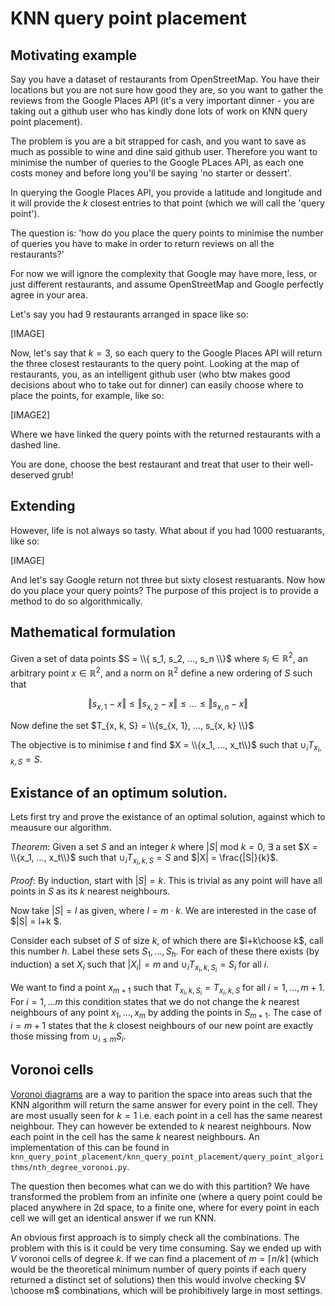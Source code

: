 # KNN query point placement

## Motivating example
Say you have a dataset of restaurants from OpenStreetMap. You have their locations but you are not sure how good they are, so you want to gather the reviews from the Google Places API (it's a very important dinner - you are taking out a github user who has kindly done lots of work on KNN query point placement). 

The problem is you are a bit strapped for cash, and you want to save as much as possible to wine and dine said github user. Therefore you want to minimise the number of queries to the Google PLaces API, as each one costs money and before long you'll be saying 'no starter or dessert'.

In querying the Google Places API, you provide a latitude and longitude and it will provide the $k$ closest entries to that point (which we will call the 'query point').

The question is: 'how do you place the query points to minimise the number of queries you have to make in order to return reviews on all the restaurants?'

For now we will ignore the complexity that Google may have more, less, or just different restaurants, and assume OpenStreetMap and Google perfectly agree in your area. 

Let's say you had 9 restaurants arranged in space like so:

[IMAGE]

Now, let's say that $k=3$, so each query to the Google Places API will return the three closest restaurants to the query point. Looking at the map of restaurants, you, as an intelligent github user (who btw makes good decisions about who to take out for dinner) can easily choose where to place the points, for example, like so:

[IMAGE2]

Where we have linked the query points with the returned restaurants with a dashed line.

You are done, choose the best restaurant and treat that user to their well-deserved grub!

## Extending

However, life is not always so tasty. What about if you had 1000 restuarants, like so:

[IMAGE]

And let's say Google return not three but sixty closest restuarants. Now how do you place your query points? The purpose of this project is to provide a method to do so algorithmically.

## Mathematical formulation

Given a set of data points $S = \\{ s_1, s_2, ..., s_n \\}$ where $s_i \in \mathbb{R}^2$, an arbitrary point $x \in \mathbb{R}^2$, and a norm on $\mathbb{R}^2$ define a new ordering of $S$ such that 

$$\Vert s_{x, 1} - x \Vert \leq \Vert s_{x, 2} - x \Vert \leq ... \leq \Vert s_{x, n} - x \Vert$$

Now define the set $T_{x, k, S} = \\{s_{x, 1}, ..., s_{x, k} \\}$

The objective is to minimise $t$ and find $X = \\{x_1, ..., x_t\\}$ such that $\cup_{i} T_{x_i, k, S} = S$.

## Existance of an optimum solution.

Lets first try and prove the existance of an optimal solution, against which to meausure our algorithm. 

_Theorem_: Given a set $S$ and an integer $k$ where $|S| \text{ mod } k = 0$, $\exists$ a set $X = \\{x_1, ..., x_t\\}$ such that $\cup_{i} T_{x_i, k, S} = S$ and $|X| = \frac{|S|}{k}$.

_Proof_: By induction, start with $|S|=k$. This is trivial as any point will have all points in $S$ as its $k$ nearest neighbours. 

Now take $|S| = l$ as given, where $l=m \cdot k$. We are interested in the case of $|S| = l+k $. 

Consider each subset of $S$ of size $k$, of which there are $l+k\choose k$, call this number $h$. Label these sets $S_1,...,S_h$. For each of these there exists (by induction) a set $X_i$ such that $|X_i|=m$ and $\cup_{i} T_{x_i, k, S_i} = S_i$ for all $i$. 

We want to find a point $x_{m+1}$ such that $T_{x_i, k, S_i} = T_{x_i, k, S}$ for all $i=1,...,m+1$. For $i=1,...m$ this condition states that we do not change the $k$ nearest neighbours of any point $x_1,...,x_m$ by adding the points in $S_{m+1}$. The case of $i=m+1$ states that the $k$ closest neighbours of our new point are exactly those missing from $\cup_{i \leq m} S_i$. 


## Voronoi cells

[Voronoi diagrams](https://en.wikipedia.org/wiki/Voronoi_diagram) are a way to parition the space into areas such that the KNN algorithm will return the same answer for every point in the cell. They are most usually seen for $k=1$ i.e. each point in a cell has the same nearest neighbour. They can however be extended to $k$ nearest neighbours. Now each point in the cell has the same $k$ nearest neighbours. An implementation of this can be found in `knn_query_point_placement/knn_query_point_placement/query_point_algorithms/nth_degree_voronoi.py`.

The question then becomes what can we do with this partition? We have transformed the problem from an infinite one (where a query point could be placed anywhere in 2d space, to a finite one, where for every point in each cell we will get an identical answer if we run KNN.

An obvious first approach is to simply check all the combinations. The problem with this is it could be very time consuming. Say we ended up with $V$ voronoi cells of degree $k$. If we can find a placement of $m=\lceil n/k \rceil$ (which would be the theoretical minimum number of query points if each query returned a distinct set of solutions) then this would involve checking $V \choose m$ combinations, which will be prohibitively large in most settings. 



